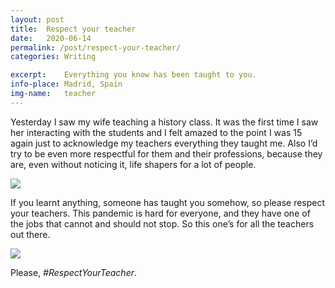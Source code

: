 ```yaml
---
layout: post
title:  Respect your teacher
date:   2020-06-14
permalink: /post/respect-your-teacher/
categories: Writing

excerpt:	Everything you know has been taught to you.
info-place:	Madrid, Spain
img-name:	teacher
---
```


Yesterday I saw my wife teaching a history class. It was the first time I saw her interacting with the students and I felt amazed to the point I was 15 again just to acknowledge my teachers everything they taught me. Also I’d try to be even more respectful for them and their professions, because they are, even without noticing it, life shapers for a lot of people. 

<div class="gallery" markdown="1">
	
![]({{site.url}}/assets{{page.permalink}}{{page.img-name}}01.jpg)

</div>

If you learnt anything, someone has taught you somehow, so please respect your teachers. This pandemic is hard for everyone, and they have one of the jobs that cannot and should not stop. So this one’s for all the teachers out there. 

<div class="gallery" markdown="1">

![]({{site.url}}/assets{{page.permalink}}{{page.img-name}}02.jpg)

</div>

Please, *#RespectYourTeacher*.